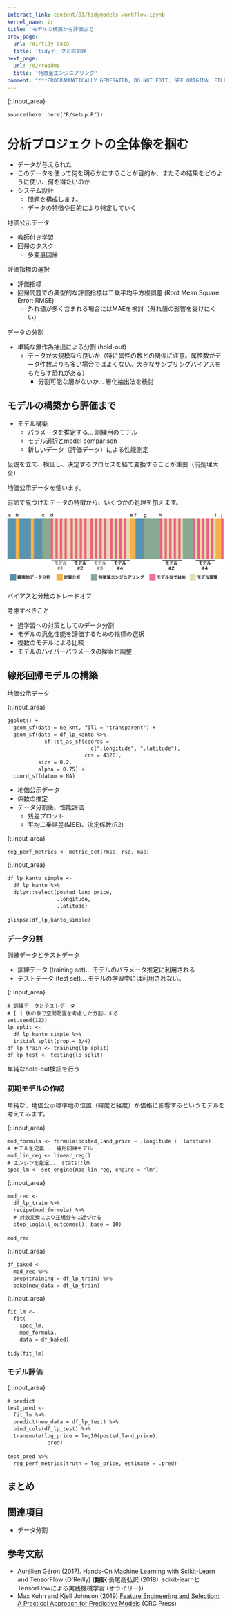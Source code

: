 ```yaml
---
interact_link: content/01/tidymodels-workflow.ipynb
kernel_name: ir
title: 'モデルの構築から評価まで'
prev_page:
  url: /01/tidy-data
  title: 'tidyデータと前処理'
next_page:
  url: /02/readme
  title: '特徴量エンジニアリング'
comment: "***PROGRAMMATICALLY GENERATED, DO NOT EDIT. SEE ORIGINAL FILES IN /content***"
---
```




{:.input_area}
```
source(here::here("R/setup.R"))
```


# 分析プロジェクトの全体像を掴む

- データが与えられた
- このデータを使って何を明らかにすることが目的か、またその結果をどのように使い、何を得たいのか
- システム設計
    - 問題を構成します。
    - データの特徴や目的により特定していく

地価公示データ

- 教師付き学習
- 回帰のタスク
    - 多変量回帰

評価指標の選択

- 評価指標...
- 回帰問題での典型的な評価指標は二乗平均平方根誤差 (Root Mean Square Error: RMSE)
    - 外れ値が多く含まれる場合にはMAEを検討（外れ値の影響を受けにくい）

データの分割

- 単純な無作為抽出による分割 (hold-out)
    - データが大規模なら良いが（特に属性の数との関係に注意。属性数がデータ件数よりも多い場合ではよくない。大きなサンプリングバイアスをもたらす恐れがある）
        - 分割可能な層がないか... 層化抽出法を検討

## モデルの構築から評価まで

- モデル構築
    - パラメータを推定する... 訓練用のモデル
    - モデル選択とmodel comparison
    - 新しいデータ（評価データ）による性能測定

仮説を立て、検証し、決定するプロセスを経て変換することが重要（前処理大全）

地価公示データを使います。

前節で見つけたデータの特徴から、いくつかの処理を加えます。

<!-- これはすでに実行させておく??  

# - 評価データは？
# - tidymodelsを使わないパターンも用意したい

-->

<!-- 最終的にselectする変数が決まっているから削除のステップは省略? -->

<!-- 位置情報データの扱いは後でやるのでここでは議論しない。無視する -->

![](../images/modeling-process.png)

<!-- 可視化の重要性や戻ってくることをEDAで解説しているのでこの図は本の内容の交通整理と共に最初で示すのが良いかもしれない --> 

バイアスと分散のトレードオフ

考慮すべきこと

- 過学習への対策としてのデータ分割
- モデルの汎化性能を評価するための指標の選択
- 複数のモデルによる比較
- モデルのハイパーパラメータの探索と調整

## 線形回帰モデルの構築

地価公示データ


<!--最も関連がありそうな変数は何だろう？ 事前にアンケートできるならその結果を使う -->



{:.input_area}
```
ggplot() +
  geom_sf(data = ne_knt, fill = "transparent") +
  geom_sf(data = df_lp_kanto %>% 
            sf::st_as_sf(coords = 
                           c(".longitude", ".latitude"), 
                         crs = 4326),
          size = 0.2,
          alpha = 0.75) +
  coord_sf(datum = NA)
```


- 地価公示データ
- 係数の推定
- データ分割後、性能評価
    - 残差プロット
    - 平均二乗誤差(MSE)、決定係数(R2)




{:.input_area}
```
reg_perf_metrics <- metric_set(rmse, rsq, mae)
```




{:.input_area}
```
df_lp_kanto_simple <- 
  df_lp_kanto %>% 
  dplyr::select(posted_land_price, 
                .longitude,
                .latitude)

glimpse(df_lp_kanto_simple)
```


### データ分割

訓練データとテストデータ

- 訓練データ (training set)... モデルのパラメータ推定に利用される
- テストデータ (test set)... モデルの学習中には利用されない。



{:.input_area}
```
# 訓練データとテストデータ
# [ ] 後の章で空間配置を考慮した分割にする
set.seed(123)
lp_split <- 
  df_lp_kanto_simple %>% 
  initial_split(prop = 3/4)
df_lp_train <- training(lp_split)
df_lp_test <- testing(lp_split)
```


単純なhold-out検証を行う

### 初期モデルの作成

単純な、地価公示標準地の位置（緯度と経度）が価格に影響するというモデルを考えてみます。



{:.input_area}
```
mod_formula <- formula(posted_land_price ~ .longitude + .latitude)
# モデルを定義... 線形回帰モデル
mod_lin_reg <- linear_reg()
# エンジンを指定... stats::lm
spec_lm <- set_engine(mod_lin_reg, engine = "lm")
```




{:.input_area}
```
mod_rec <- 
  df_lp_train %>% 
  recipe(mod_formula) %>% 
  # 対数変換により正規分布に近づける
  step_log(all_outcomes(), base = 10)

mod_rec
```




{:.input_area}
```
df_baked <- 
  mod_rec %>% 
  prep(training = df_lp_train) %>% 
  bake(new_data = df_lp_train)
```




{:.input_area}
```
fit_lm <- 
  fit(
    spec_lm,
    mod_formula,
    data = df_baked)

tidy(fit_lm)
```


### モデル評価



{:.input_area}
```
# predict
test_pred <- 
  fit_lm %>% 
  predict(new_data = df_lp_test) %>% 
  bind_cols(df_lp_test) %>% 
  transmute(log_price = log10(posted_land_price),
            .pred)

test_pred %>% 
  reg_perf_metrics(truth = log_price, estimate = .pred)
```


## まとめ

## 関連項目

- データ分割

## 参考文献

- Aurélien Géron (2017). Hands-On Machine Learning with Scikit-Learn and TensorFlow (O'Reilly) (**翻訳** 長尾高弘訳 (2018). scikit-learnとTensorFlowによる実践機械学習 (オライリー))
- Max Kuhn and Kjell Johnson (2019).[Feature Engineering and Selection: A Practical Approach for Predictive Models](https://bookdown.org/max/FES/) (CRC Press)
